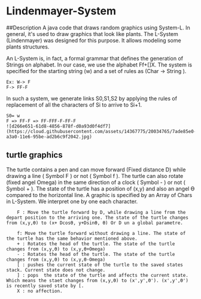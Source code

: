 # Lindenmayer-System
##Description
A java code that draws random graphics using System-L. In general, it's used to draw graphics that look like plants. The L-System (Lindenmayer) was designed for this purpose. It allows modeling some plants structures.

An L-System is, in fact, a formal grammar that defines the generation of Strings on alphabet. In our case, we use the alphabet Ff+[]X. The system is specified for the starting string (w) and a set of rules as (Char -> String ).


    Ex: W-> F
    F-> FF-F
    
In such a system, we generate links S0,S1,S2 by applying the rules of replacement of all the characters of Si to arrive to Si+1.


    S0= w
    F => FF-F => FF-FFF-F-FF-F
    ![d266e651-61d8-4856-878f-d0a93d0f4df7](https://cloud.githubusercontent.com/assets/14367775/20034765/7ade85e0-a3a0-11e6-95be-ad2b6c9f2042.jpg)
    
## turtle graphics

The turtle contains a pen and can move forward (Fixed distance D) while drawing a line ( Symbol F ) or not ( Symbol f ).
The turtle can also rotate (fixed angel Omega) in the same direction of a clock ( Symbol - ) or not ( Symbol + ). The state of the turtle has a position of (x,y) and also an angel ϴ compared to the horizontal line. A graphic is specified by an Array of Chars in L-System. We interpret one by one each character.

        F : Move the turtle forward by D, while drawing a line from the depart position to the arriving one. The state of the turtle changes from (x,y,ϴ) to (x+ Dcosϴ, y+Dsinϴ, ϴ) Or D un a global parametre.
        
        f: Move the turtle forward without drawing a line. The state of the turtle has the same behavior mentioned above.
        + : Rotates the head of the turtle. The state of the turtle changes from (x,y,ϴ) to (x,y,ϴ+Omega)
        - : Rotates the head of the turtle. The state of the turtle changes from (x,y,ϴ) to (x,y,ϴ-Omega)
        [ : pushes the current state of the turtle to the saved states stack. Current state does not change.
        ] : pops  the state of the turtle and affects the current state. Which means the staet changes from (x,y,ϴ) to (x',y',ϴ'). (x',y',ϴ') is recently saved state by [.
        X : no affection.


